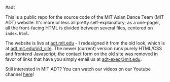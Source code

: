 #adt

This is a public repo for the source code of the MIT Asian Dance Team (MIT ADT) website. It's more or less all pretty self-explanatory; as a one-pager, all the front-facing HTML is divided between several files, centered on `index.html`.  

The website is live at [adt.mit.edu](adt.mit.edu) - I redesigned it from the old look, which is at [adt.mit.edu/old_site](adt.mit.edu/old_site). The newer (current) version runs purely HTML/CSS and frontend Javascript; the contact form on the old site was removed in favor of links that have you simply email us at [adt-exec@mit.edu](mailto:adt-exec@mit.edu).  

Still interested in MIT ADT? You can watch our videos on our Youtube channel [here](https://www.youtube.com/user/MITAsianDanceTeam)!